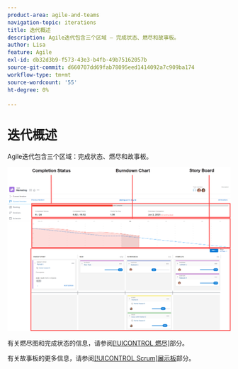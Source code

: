 ```yaml
---
product-area: agile-and-teams
navigation-topic: iterations
title: 迭代概述
description: Agile迭代包含三个区域 — 完成状态、燃尽和故事板。
author: Lisa
feature: Agile
exl-id: db32d3b9-f573-43e3-b4fb-49b75162057b
source-git-commit: d660707dd69fab78095eed1414092a7c909ba174
workflow-type: tm+mt
source-wordcount: '55'
ht-degree: 0%

---
```


# 迭代概述

Agile迭代包含三个区域：完成状态、燃尽和故事板。

![](assets/agile-iteration-with-callouts.png)

有关燃尽图和完成状态的信息，请参阅[[!UICONTROL 燃尽]](../../../agile/use-scrum-in-an-agile-team/burndown/burndown.md)部分。

有关故事板的更多信息，请参阅[[!UICONTROL Scrum]展示板](../../../agile/use-scrum-in-an-agile-team/scrum-board/scrum-board.md)部分。
